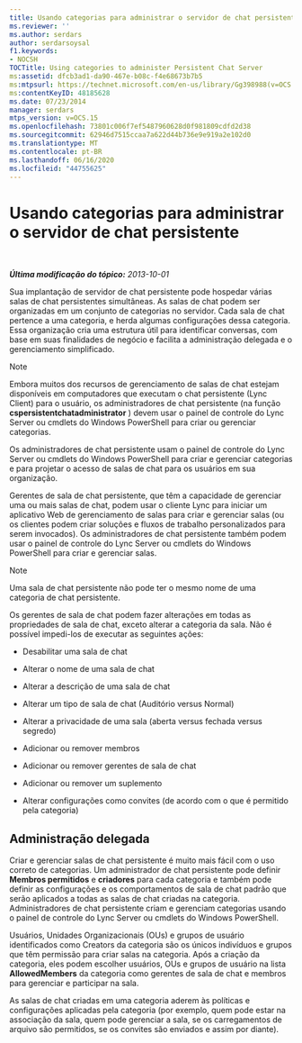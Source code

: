 ```yaml
---
title: Usando categorias para administrar o servidor de chat persistente
ms.reviewer: ''
ms.author: serdars
author: serdarsoysal
f1.keywords:
- NOCSH
TOCTitle: Using categories to administer Persistent Chat Server
ms:assetid: dfcb3ad1-da90-467e-b08c-f4e68673b7b5
ms:mtpsurl: https://technet.microsoft.com/en-us/library/Gg398988(v=OCS.15)
ms:contentKeyID: 48185628
ms.date: 07/23/2014
manager: serdars
mtps_version: v=OCS.15
ms.openlocfilehash: 73801c006f7ef5487960628d0f981809cdfd2d38
ms.sourcegitcommit: 62946d7515ccaa7a622d44b736e9e919a2e102d0
ms.translationtype: MT
ms.contentlocale: pt-BR
ms.lasthandoff: 06/16/2020
ms.locfileid: "44755625"
---
```

<div data-xmlns="http://www.w3.org/1999/xhtml">

<div class="topic" data-xmlns="http://www.w3.org/1999/xhtml" data-msxsl="urn:schemas-microsoft-com:xslt" data-cs="https://msdn.microsoft.com/">

<div data-asp="https://msdn2.microsoft.com/asp">

# <a name="using-categories-to-administer-persistent-chat-server"></a>Usando categorias para administrar o servidor de chat persistente

</div>

<div id="mainSection">

<div id="mainBody">

<span> </span>

_**Última modificação do tópico:** 2013-10-01_

Sua implantação de servidor de chat persistente pode hospedar várias salas de chat persistentes simultâneas. As salas de chat podem ser organizadas em um conjunto de categorias no servidor. Cada sala de chat pertence a uma categoria, e herda algumas configurações dessa categoria. Essa organização cria uma estrutura útil para identificar conversas, com base em suas finalidades de negócio e facilita a administração delegada e o gerenciamento simplificado.

<div>


> [!NOTE]  
> Embora muitos dos recursos de gerenciamento de salas de chat estejam disponíveis em computadores que executam o chat persistente (Lync Client) para o usuário, os administradores de chat persistente (na função <STRONG>cspersistentchatadministrator</STRONG> ) devem usar o painel de controle do Lync Server ou cmdlets do Windows PowerShell para criar ou gerenciar categorias.



</div>

Os administradores de chat persistente usam o painel de controle do Lync Server ou cmdlets do Windows PowerShell para criar e gerenciar categorias e para projetar o acesso de salas de chat para os usuários em sua organização.

Gerentes de sala de chat persistente, que têm a capacidade de gerenciar uma ou mais salas de chat, podem usar o cliente Lync para iniciar um aplicativo Web de gerenciamento de salas para criar e gerenciar salas (ou os clientes podem criar soluções e fluxos de trabalho personalizados para serem invocados). Os administradores de chat persistente também podem usar o painel de controle do Lync Server ou cmdlets do Windows PowerShell para criar e gerenciar salas.

<div>


> [!NOTE]  
> Uma sala de chat persistente não pode ter o mesmo nome de uma categoria de chat persistente.



</div>

Os gerentes de sala de chat podem fazer alterações em todas as propriedades de sala de chat, exceto alterar a categoria da sala. Não é possível impedi-los de executar as seguintes ações:

  - Desabilitar uma sala de chat

  - Alterar o nome de uma sala de chat

  - Alterar a descrição de uma sala de chat

  - Alterar um tipo de sala de chat (Auditório versus Normal)

  - Alterar a privacidade de uma sala (aberta versus fechada versus segredo)

  - Adicionar ou remover membros

  - Adicionar ou remover gerentes de sala de chat

  - Adicionar ou remover um suplemento

  - Alterar configurações como convites (de acordo com o que é permitido pela categoria)

<div>

## <a name="delegated-administration"></a>Administração delegada

Criar e gerenciar salas de chat persistente é muito mais fácil com o uso correto de categorias. Um administrador de chat persistente pode definir **Membros permitidos** e **criadores** para cada categoria e também pode definir as configurações e os comportamentos de sala de chat padrão que serão aplicados a todas as salas de chat criadas na categoria. Administradores de chat persistente criam e gerenciam categorias usando o painel de controle do Lync Server ou cmdlets do Windows PowerShell.

Usuários, Unidades Organizacionais (OUs) e grupos de usuário identificados como Creators da categoria são os únicos indivíduos e grupos que têm permissão para criar salas na categoria. Após a criação da categoria, eles podem escolher usuários, OUs e grupos de usuário na lista **AllowedMembers** da categoria como gerentes de sala de chat e membros para gerenciar e participar na sala.

As salas de chat criadas em uma categoria aderem às políticas e configurações aplicadas pela categoria (por exemplo, quem pode estar na associação da sala, quem pode gerenciar a sala, se os carregamentos de arquivo são permitidos, se os convites são enviados e assim por diante).

</div>

</div>

<span> </span>

</div>

</div>

</div>


